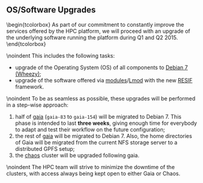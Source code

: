 ## OS/Software Upgrades

\begin{tcolorbox}
As part of our commitment to constantly improve the services offered by the HPC
platform, we will proceed with an upgrade of the underlying software running the 
platform during Q1 and Q2 2015.
\end{tcolorbox}

\noindent
This includes the following tasks:

* upgrade of the Operating System (OS) of all components to  [Debian 7 (Wheezy)](https://www.debian.org/releases/wheezy/);
* upgrade of the software offered via [modules](http://modules.sourceforge.net/)/[Lmod](https://www.tacc.utexas.edu/research-development/tacc-projects/lmod) with the new [RESIF](http://resif-pypi.readthedocs.org/en/latest/) framework. 

\noindent
To be as seamless as possible, these upgrades will be performed in a step-wise approach:

1. half of [gaia](https://hpc.uni.lu/systems/gaia/) (`gaia-83` to `gaia-154`) will be migrated to Debian 7.
This phase is intended to last **three weeks**, giving enough time for everybody to adapt and test their workflow on the future configuration;
2. the rest of [gaia](https://hpc.uni.lu/systems/gaia/) will be  migrated to Debian 7.
Also, the home directories of Gaia will be migrated from the current NFS storage server to a distributed GPFS setup;
3. the [chaos](https://hpc.uni.lu/systems/chaos/) cluster will be upgraded following gaia. 

\noindent
The HPC team will strive to minimize the downtime of the clusters, with access
always being kept open to either Gaia or Chaos.

<!---
The operations outlined above will be performed on the following dates:

* Phase 1: March 16th 2015, Gaia under maintenance for 8h
* Phase 2: April 7th 2015, Gaia under maintenance for 8h
* Phase 3: April 14th 2015, Chaos under maintenance for 8h
-->
